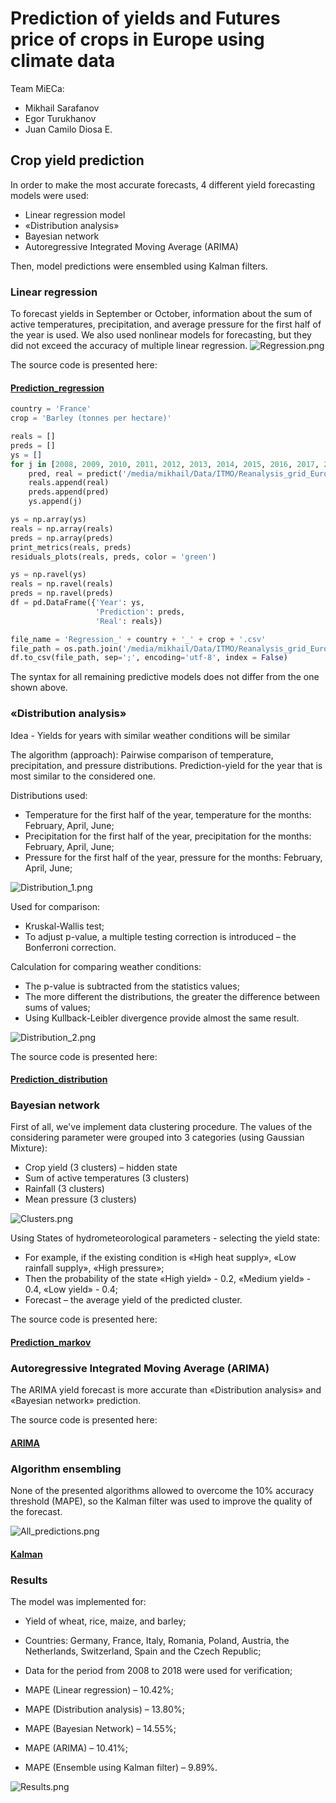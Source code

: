 # Prediction of yields and Futures price of crops in Europe using climate data

Team MiECa:
- Mikhail Sarafanov
- Egor Turukhanov
- Juan Camilo Diosa E.

## Crop yield prediction

In order to make the most accurate forecasts, 4 different yield forecasting models were used:
* Linear regression model
* «Distribution analysis»
* Bayesian network
* Autoregressive Integrated Moving Average (ARIMA)

Then, model predictions were ensembled using Kalman filters.


### Linear regression

To forecast yields in September or October, information about the sum of active temperatures, precipitation, and average pressure for the first half of the year is used. We also used nonlinear models for forecasting, but they did not exceed the accuracy of multiple linear regression.
![Regression.png](https://raw.githubusercontent.com/Dreamlone/ITMO_Masters_degree/master/Images/img_6.png)

The source code is presented here:
#### [Prediction_regression](https://github.com/Dreamlone/ITMO_Masters_degree/blob/master/Methods_and_models_for_multivariate_data_analysis/PredictiveModels/Prediction_regression.py)



```python
country = 'France'
crop = 'Barley (tonnes per hectare)'

reals = []
preds = []
ys = []
for j in [2008, 2009, 2010, 2011, 2012, 2013, 2014, 2015, 2016, 2017, 2018]:
    pred, real = predict('/media/mikhail/Data/ITMO/Reanalysis_grid_Europe/Processed_grid', j, country, crop)
    reals.append(real)
    preds.append(pred)
    ys.append(j)

ys = np.array(ys)
reals = np.array(reals)
preds = np.array(preds)
print_metrics(reals, preds)
residuals_plots(reals, preds, color = 'green')

ys = np.ravel(ys)
reals = np.ravel(reals)
preds = np.ravel(preds)
df = pd.DataFrame({'Year': ys,
                   'Prediction': preds,
                   'Real': reals})

file_name = 'Regression_' + country + '_' + crop + '.csv'
file_path = os.path.join('/media/mikhail/Data/ITMO/Reanalysis_grid_Europe/RESULTS', file_name)
df.to_csv(file_path, sep=';', encoding='utf-8', index = False)
```

The syntax for all remaining predictive models does not differ from the one shown above.

### «Distribution analysis»

Idea - Yields for years with similar weather conditions will be similar

The algorithm (approach):
Pairwise comparison of temperature, precipitation, and pressure distributions. Prediction-yield for the year that is most similar to the considered one.

Distributions used:
* Temperature for the first half of the year, temperature for the months: February, April, June;
* Precipitation for the first half of the year, precipitation for the months: February, April, June;
* Pressure for the first half of the year, pressure for the months: February, April, June;

![Distribution_1.png](https://raw.githubusercontent.com/Dreamlone/ITMO_Masters_degree/master/Images/img_7.png)

Used for comparison:
* Kruskal-Wallis test;
* To adjust p-value, a multiple testing correction is introduced – the Bonferroni correction.

Calculation for comparing weather conditions:
* The p-value is subtracted from the statistics values;
* The more different the distributions, the greater the difference between sums of values;
* Using Kullback-Leibler divergence provide almost the same result.

![Distribution_2.png](https://raw.githubusercontent.com/Dreamlone/ITMO_Masters_degree/master/Images/img_8.png)

The source code is presented here:
#### [Prediction_distribution](https://github.com/Dreamlone/ITMO_Masters_degree/blob/master/Methods_and_models_for_multivariate_data_analysis/PredictiveModels/Prediction_distribution.py)


### Bayesian network

First of all, we've implement data clustering procedure. The values of the considering parameter were grouped into 3 categories (using Gaussian Mixture):

* Crop yield (3 clusters) – hidden state
* Sum of active temperatures (3 clusters)
* Rainfall (3 clusters)
* Mean pressure (3 clusters)

![Clusters.png](https://raw.githubusercontent.com/Dreamlone/ITMO_Masters_degree/master/Images/img_9.png)

Using States of hydrometeorological parameters - selecting the yield state:
* For example, if the existing condition is «High heat supply», «Low rainfall supply»,  «High pressure»;
* Then the probability of the state «High yield» - 0.2, «Medium yield» - 0.4, «Low yield» - 0.4;
* Forecast – the average yield of the predicted cluster.


The source code is presented here:
#### [Prediction_markov](https://github.com/Dreamlone/ITMO_Masters_degree/blob/master/Methods_and_models_for_multivariate_data_analysis/PredictiveModels/Prediction_markov.py)

### Autoregressive Integrated Moving Average (ARIMA)

The ARIMA yield forecast is more accurate than «Distribution analysis» and «Bayesian network» prediction.

The source code is presented here:
#### [ARIMA](https://github.com/Dreamlone/ITMO_Masters_degree/blob/master/Methods_and_models_for_multivariate_data_analysis/PredictiveModels/Prediction_ARIMA.py)


### Algorithm ensembling
None of the presented algorithms allowed to overcome the 10% accuracy threshold (MAPE), so the Kalman filter was used to improve the quality of the forecast.

![All_predictions.png](https://raw.githubusercontent.com/Dreamlone/ITMO_Masters_degree/master/Images/img_10.png)

#### [Kalman](https://github.com/Dreamlone/ITMO_Masters_degree/blob/master/Methods_and_models_for_multivariate_data_analysis/PredictiveModels/Prediction_Kalman_ensemble.py)

### Results

The model was implemented for:
* Yield of wheat, rice, maize, and barley;
* Countries: Germany, France, Italy, Romania, Poland, Austria, the Netherlands, Switzerland, Spain and the Czech Republic;
* Data for the period from 2008 to 2018 were used for verification;


* MAPE (Linear regression) – 10.42%;
* MAPE (Distribution analysis) – 13.80%;
* MAPE (Bayesian Network) – 14.55%;
* MAPE (ARIMA) – 10.41%;
*  MAPE (Ensemble using Kalman filter) – 9.89%.

![Results.png](https://raw.githubusercontent.com/Dreamlone/ITMO_Masters_degree/master/Images/img_11.png)

